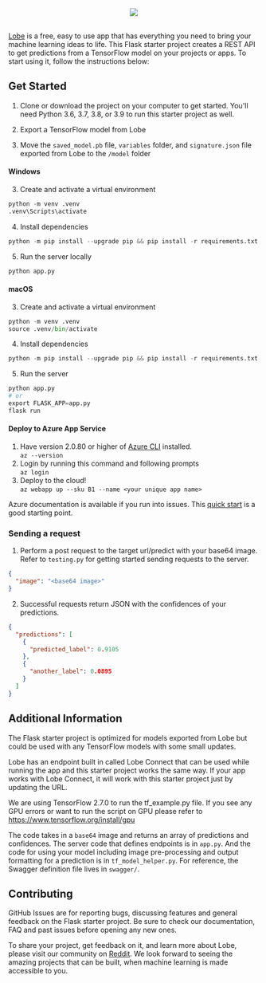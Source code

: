 <div style="text-align:center"><img src="https://github.com/lobe/flask-server/blob/main/assets/header.jpg" /></div><br>

[Lobe](http://lobe.ai/) is a free, easy to use app that has everything you need to bring your machine learning ideas to life. This Flask starter project creates a REST API to get predictions from a TensorFlow model on your projects or apps. To start using it, follow the instructions below:

## Get Started

1. Clone or download the project on your computer to get started. You'll need Python 3.6, 3.7, 3.8, or 3.9 to run this starter project as well.

2. Export a TensorFlow model from Lobe

3. Move the `saved_model.pb` file, `variables` folder, and `signature.json` file exported from Lobe to the `/model` folder

#### Windows

3. Create and activate a virtual environment  
```python
python -m venv .venv
.venv\Scripts\activate
```

4. Install dependencies  
```python
python -m pip install --upgrade pip && pip install -r requirements.txt
```

5. Run the server locally  
```python
python app.py
```

#### macOS

3. Create and activate a virtual environment
```python
python -m venv .venv
source .venv/bin/activate
```

4. Install dependencies
```python
python -m pip install --upgrade pip && pip install -r requirements.txt
```

5. Run the server
```python
python app.py
# or
export FLASK_APP=app.py
flask run
```
#### Deploy to Azure App Service

1. Have version 2.0.80 or higher of [Azure CLI](https://docs.microsoft.com/en-us/cli/azure/install-azure-cli) installed.  
   `az --version`
2. Login by running this command and following prompts   
`az login`
3. Deploy to the cloud!  
`az webapp up --sku B1 --name <your unique app name>`

Azure documentation is available if you run into issues. 
This [quick start](https://docs.microsoft.com/en-us/azure/app-service/quickstart-python?toc=%2Fpython%2Fazure%2FTOC.json&tabs=bash&pivots=python-framework-flask) is a good starting point.


### Sending a request

1. Perform a post request to the target url/predict with your base64 image. Refer to `testing.py` for getting started sending requests to the server.
```JSON
{
  "image": "<base64 image>"
}
```

2. Successful requests return JSON with the confidences of your predictions.
```JSON
{
  "predictions": [
    {
      "predicted_label": 0.9105
    },
    {
      "another_label": 0.0895
    }
  ]
}
```

## Additional Information

The Flask starter project is optimized for models exported from Lobe but could be used with any TensorFlow models with some small updates.

Lobe has an endpoint built in called Lobe Connect that can be used while running the app and this starter project works the same way. If your app works with Lobe Connect, it will work with this starter project just by updating the URL.

We are using TensorFlow 2.7.0 to run the tf_example.py file. If you see any GPU errors or want to run the script on GPU please refer to https://www.tensorflow.org/install/gpu

The code takes in a `base64` image and returns an array of predictions and confidences. The server code that defines endpoints is in `app.py`. And the code for using your model including image pre-processing and output formatting for a prediction is in `tf_model_helper.py`. For reference, the Swagger definition file lives in `swagger/`.

## Contributing

GitHub Issues are for reporting bugs, discussing features and general feedback on the Flask starter project. Be sure to check our documentation, FAQ and past issues before opening any new ones.

To share your project, get feedback on it, and learn more about Lobe, please visit our community on [Reddit](https://www.reddit.com/r/Lobe/). We look forward to seeing the amazing projects that can be built, when machine learning is made accessible to you.
